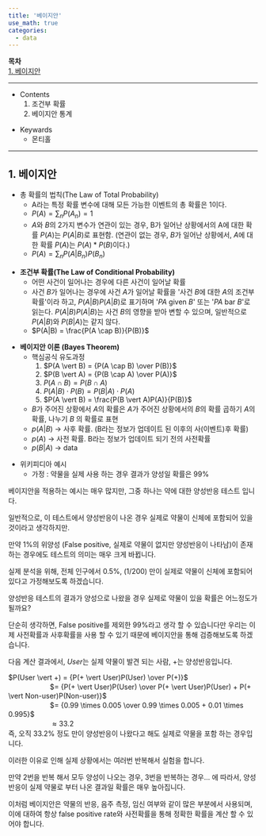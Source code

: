 ```yaml
---
title: '베이지안'
use_math: true
categories:
  - data
---
```



**목차**  
[1. 베이지안](#1-베이지안)  
 
---
* Contents
  1. 조건부 확률
  2. 베이지안 통계


>
* Keywards
  * 몬티홀

---

## 1. 베이지안
* 총 확률의 법칙(The Law of Total Probability)
  * A라는 특정 확률 변수에 대해 모든 가능한 이벤트의 총 확률은 1이다.
  * $P(A) = \sum_n P(A_n) = 1$
  * $A$와 $B$의 2가지 변수가 연관이 있는 경우, B가 일어난 상황에서의 A에 대한 확률 $P(A)$는 $P(A \vert B)$로 표현함. (연관이 없는 경우, $B$가 일어난 상황에서, $A$에 대한 확률 $P(A)$는 $P(A) * P(B)$이다.)
  * $P(A) = \sum_n P(A \vert B_n) P(B_n)$
>
* **조건부 확률(The Law of Conditional Probability)**
  * 어떤 사건이 일어나는 경우에 다른 사건이 일어날 확률
  * 사건 $B$가 일어나는 경우에 사건 $A$가 일어날 확률을 '사건 $B$에 대한 $A$의 조건부확률'이라 하고, $P(A \vert B)P(A \vert B)$로 표기하며 '$P A$ given $B$' 또는 '$P A$ bar $B$'로 읽는다. $P(A \vert B)P(A \vert B)$는 사건 $B$의 영향을 받아 변할 수 있으며, 일반적으로 $P(A \vert B)$와 $P(B \vert A)$는 같지 않다.
  * $P(A|B) = \frac{P(A \cap B)}{P(B)}$
>
* **베이지안 이론 (Bayes Theorem)**
  * 핵심공식 유도과정
    1. $P(A \vert B) = {P(A \cap B) \over P(B)}$
    2. $P(B \vert A) = {P(B \cap A) \over P(A)}$
    3. $P(A \cap B) = P(B \cap A)$
    4. $P(A \vert B) \cdot P(B) = P(B \vert A) \cdot P(A)$
    5. $P(A \vert B) = \frac{P(B \vert A)P(A)}{P(B)}$
  * $B$가 주어진 상황에서 $A$의 확률은 $A$가 주어진 상황에서의 $B$의 확률 곱하기 $A$의 확률, 나누기 $B$ 의 확률로 표현
  * $p(A \vert B)$ -> 사후 확률. (B라는 정보가 업데이트 된 이후의 사(이벤트)후 확률)
  * $p(A)$ -> 사전 확률. B라는 정보가 업데이트 되기 전의 사전확률
  * $p(B \vert A)$ -> data 
>
* 위키피디아 예시
  * 가정 : 약물을 실제 사용 하는 경우 결과가 양성일 확률은 99%

베이지안을 적용하는 예시는 매우 많지만, 그중 하나는 약에 대한 양성반응 테스트 입니다. 

일반적으로, 이 테스트에서 양성반응이 나온 경우 실제로 약물이 신체에 포함되어 있을 것이라고 생각하지만. 

만약 1%의 위양성 (False positive, 실제로 약물이 없지만 양성반응이 나타남)이 존재하는 경우에도 테스트의 의미는 매우 크게 바뀝니다. 

실제 분석을 위해, 전체 인구에서 0.5%, ($1/200$) 만이 실제로 약물이 신체에 포함되어 있다고 가정해보도록 하겠습니다.

양성반응 테스트의 결과가 양성으로 나왔을 경우 실제로 약물이 있을 확률은 어느정도가 될까요? 

단순히 생각하면, False positive를 제외한 99%라고 생각 할 수 있습니다만 우리는 이제 사전확률과 사후확률을 사용 할 수 있기 때문에 베이지안을 통해 검증해보도록 하겠습니다.

다음 계산 결과에서, $User$는 실제 약물이 발견 되는 사람, $+$는 양성반응입니다.


$P(User \vert +) = {P(+ \vert User)P(User) \over P(+)}$<br/>
　　　　　　$= {P(+ \vert User)P(User) \over P(+ \vert User)P(User) + P(+ \vert Non-user)P(Non-user)}$<br/>
　　　　　　$= {0.99 \times 0.005 \over 0.99 \times 0.005 + 0.01 \times 0.995}$<br/>
　　　　　　$\approx 33.2%$ <br/>
즉, 오직 33.2% 정도 만이 양성반응이 나왔다고 해도 실제로 약물을 포함 하는 경우입니다. 

이러한 이유로 인해 실제 상황에서는 여러번 반복해서 실험을 합니다. 

만약 2번을 반복 해서 모두 양성이 나오는 경우, 3번을 반복하는 경우... 에 따라서, 양성반응이 실제 약물로 부터 나온 결과일 확률은 매우 높아집니다.

이처럼 베이지안은 약물의 반응, 음주 측정, 임신 여부와 같이 많은 부분에서 사용되며, 이에 대하여 항상 false positive rate와 사전확률을 통해 정확한 확률을 계산 할 수 있어야 합니다. 


